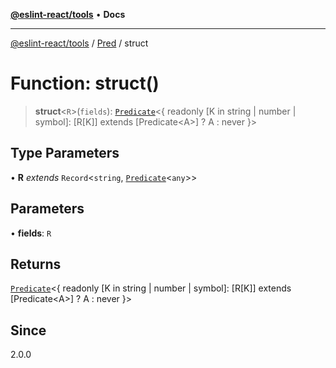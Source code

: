 [**@eslint-react/tools**](../../../README.md) • **Docs**

***

[@eslint-react/tools](../../../README.md) / [Pred](../README.md) / struct

# Function: struct()

> **struct**\<`R`\>(`fields`): [`Predicate`](../interfaces/Predicate.md)\<\{ readonly \[K in string \| number \| symbol\]: \[R\[K\]\] extends \[Predicate\<A\>\] ? A : never \}\>

## Type Parameters

• **R** *extends* `Record`\<`string`, [`Predicate`](../interfaces/Predicate.md)\<`any`\>\>

## Parameters

• **fields**: `R`

## Returns

[`Predicate`](../interfaces/Predicate.md)\<\{ readonly \[K in string \| number \| symbol\]: \[R\[K\]\] extends \[Predicate\<A\>\] ? A : never \}\>

## Since

2.0.0
